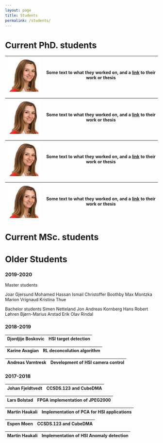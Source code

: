 ```yaml
---
layout: page
title: Students
permalink: /students/
---
```


# Current PhD. students
<img src="./_images/milica.jpg" alt="drawing" width="150"/> | Some text to what they worked on, and a [link](https://duckduckgo.com) to their work or thesis
--|-------------------

<img src="./_images/milica.jpg" alt="drawing" width="150"/> | Some text to what they worked on, and a [link](https://duckduckgo.com) to their work or thesis
--|-------------------

<img src="./_images/milica.jpg" alt="drawing" width="150"/> | Some text to what they worked on, and a [link](https://duckduckgo.com) to their work or thesis
--|-------------------

<img src="./_images/milica.jpg" alt="drawing" width="150"/> | Some text to what they worked on, and a [link](https://duckduckgo.com) to their work or thesis
--|-------------------


# Current MSc. students


# Older Students




### 2019-2020

Master students

Joar Gjersund
Mohamed Hassan Ismail
Christoffer Boothby
Max Montzka
Marion Vrignaud
Kristina Thue


Bachelor students
Simen Netteland
Jon Andreas Kornberg
Hans Robert Løhren
Bjørn-Marius Arstad
Erik Olav Rindal

### 2018-2019

|Djordjije Boskovic| HSI target detection
|------------------|--------------------------------------------|

|Karine Avagian| RL deconcolution algorithm
|------------------|--------------------------------------------|


|Andreas Varntresk | Development of HSI camera control
|------------------|--------------------------------------------|


### 2017-2018
Johan Fjeldtvedt | CCSDS.123 and CubeDMA
--|-------------------

Lars Bolstad | FPGA implementation of JPEG2000 
--|-------------------

Martin Haukali | Implementation of PCA for HSI applications
--|-------------------

Espen Moen | CCSDS.123 and CubeDMA
--|-------------------

Martin Haukali | Implementation of HSI Anomaly detection
--|-------------------



